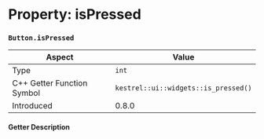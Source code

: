 
# Property: isPressed
### `Button.isPressed`

| Aspect | Value |
| --- | --- |
| Type | `int` |
| C++ Getter Function Symbol | `kestrel::ui::widgets::is_pressed()` |
| Introduced | 0.8.0 |

#### Getter Description

